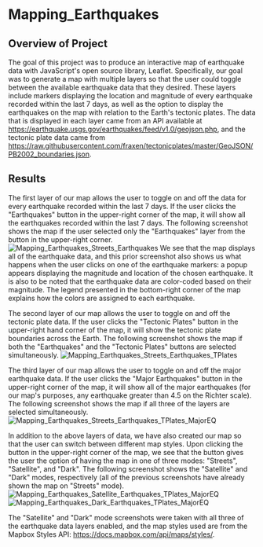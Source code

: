 # Mapping_Earthquakes

## Overview of Project
The goal of this project was to produce an interactive map of earthquake data with JavaScript's open source library, Leaflet.  Specifically, our goal was to generate a map with multiple layers so that the user could toggle between the available earthquake data that they desired.  These layers include markers displaying the location and magnitude of every earthquake recorded within the last 7 days, as well as the option to display the earthquakes on the map with relation to the Earth's tectonic plates.  The data that is displayed in each layer came from an API available at https://earthquake.usgs.gov/earthquakes/feed/v1.0/geojson.php, and the tectonic plate data came from https://raw.githubusercontent.com/fraxen/tectonicplates/master/GeoJSON/PB2002_boundaries.json.  

## Results
The first layer of our map allows the user to toggle on and off the data for every earthquake recorded within the last 7 days.  If the user clicks the "Earthquakes" button in the upper-right corner of the map, it will show all the earthquakes recorded within the last 7 days.  The following screenshot shows the map if the user selected only the "Earthquakes" layer from the button in the upper-right corner.  
![Mapping_Earthquakes_Streets_Earthquakes](https://user-images.githubusercontent.com/115128743/215634688-d3b59931-7c6f-4d24-ab20-0aa79b5e5773.png)
We see that the map displays all of the earthquake data, and this prior screenshot also shows us what happens when the user clicks on one of the earthquake markers: a popup appears displaying the magnitude and location of the chosen earthquake.  It is also to be noted that the earthquake data are color-coded based on their magnitude.  The legend presented in the bottom-right corner of the map explains how the colors are assigned to each earthquake.

The second layer of our map allows the user to toggle on and off the tectonic plate data.  If the user clicks the "Tectonic Plates" button in the upper-right hand corner of the map, it will show the tectonic plate boundaries across the Earth.  The following screenshot shows the map if both the "Earthquakes" and the "Tectonic Plates" buttons are selected simultaneously.
![Mapping_Earthquakes_Streets_Earthquakes_TPlates](https://user-images.githubusercontent.com/115128743/215633203-e69879da-3fe4-4f3e-aa17-d87543bc1659.png)

The third layer of our map allows the user to toggle on and off the major earthquake data.  If the user clicks the "Major Earthquakes" button in the upper-right corner of the map, it will show all of the major earthquakes (for our map's purposes, any earthquake greater than 4.5 on the Richter scale).  The following screenshot shows the map if all three of the layers are selected simultaneously.
![Mapping_Earthquakes_Streets_Earthquakes_TPlates_MajorEQ](https://user-images.githubusercontent.com/115128743/215633241-3255753d-9d9a-40bc-9c1f-eb563f4f9bee.png)

In addition to the above layers of data, we have also created our map so that the user can switch between different map styles.  Upon clicking the button in the upper-right corner of the map, we see that the button gives the user the option of having the map in one of three modes: "Streets", "Satellite", and "Dark".  The following screenshot shows the "Satellite" and "Dark" modes, respectively (all of the previous screenshots have already shown the map on "Streets" mode).  
![Mapping_Earthquakes_Satellite_Earthquakes_TPlates_MajorEQ](https://user-images.githubusercontent.com/115128743/215633282-4b9ea77c-f0ed-4a66-94e6-1894224f7971.png)
![Mapping_Earthquakes_Dark_Earthquakes_TPlates_MajorEQ](https://user-images.githubusercontent.com/115128743/215633291-c519fb80-f6b2-45f3-bf16-b4e02068bf7e.png)

The "Satellite" and "Dark" mode screenshots were taken with all three of the earthquake data layers enabled, and the map styles used are from the Mapbox Styles API:
https://docs.mapbox.com/api/maps/styles/.
